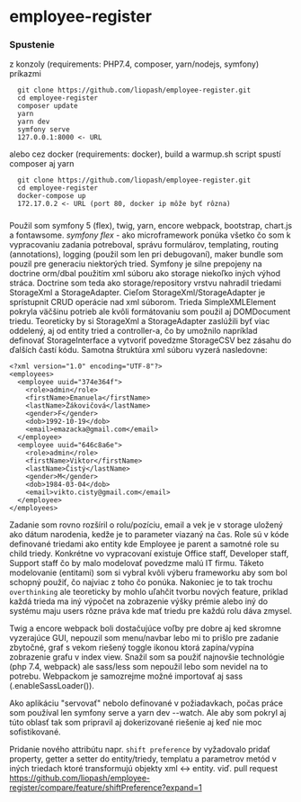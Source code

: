 # employee-register

### Spustenie
z konzoly (requirements: PHP7.4, composer, yarn/nodejs, symfony) príkazmi 
```
  git clone https://github.com/liopash/employee-register.git
  cd employee-register
  composer update
  yarn
  yarn dev
  symfony serve
  127.0.0.1:8000 <- URL
```

alebo cez docker (requirements: docker), build a warmup.sh script spustí composer aj yarn
```
  git clone https://github.com/liopash/employee-register.git
  cd employee-register
  docker-compose up
  172.17.0.2 <- URL (port 80, docker ip môže byť rôzna)
```

###
Použil som symfony 5 (flex), twig, yarn, encore webpack, bootstrap, chart.js a fontawsome.
*symfony flex* - ako microframework ponúka všetko čo som k vypracovaniu zadania potreboval,
správu formulárov, templating, routing (annotations), logging (použil som len pri debugovaní), 
maker bundle som pouzil pre generaciu niektorých tried. Symfony je silne prepojeny na 
doctrine orm/dbal použitím xml súboru ako storage niekoľko iných výhod stráca. 
Doctrine som teda ako storage/repository vrstvu nahradil triedami StorageXml a StorageAdapter.
Cieľom StorageXml/StorageAdapter je sprístupnit CRUD operácie nad xml súborom. 
Trieda SimpleXMLElement pokryla väčšinu potrieb ale kvôli formátovaniu som použil aj DOMDocument triedu.
Teoreticky by si StorageXml a StorageAdapter zaslúžili byť viac oddelený, aj od entity tried a controller-a, 
čo by umožnilo napríklad definovať StorageInterface a vytvoriť povedzme StorageCSV bez zásahu do ďalších častí kódu.
Samotna štruktúra xml súboru vyzerá nasledovne:
```
<?xml version="1.0" encoding="UTF-8"?>
<employees>
  <employee uuid="374e364f">
    <role>admin</role>
    <firstName>Emanuela</firstName>
    <lastName>Žákovičová</lastName>
    <gender>F</gender>
    <dob>1992-10-19</dob>
    <email>emazacka@gmail.com</email>
  </employee>
  <employee uuid="646c8a6e">
    <role>admin</role>
    <firstName>Viktor</firstName>
    <lastName>Čistý</lastName>
    <gender>M</gender>
    <dob>1984-03-04</dob>
    <email>vikto.cisty@gmail.com</email>
  </employee>
</employees>
```
Zadanie som rovno rozšíril o rolu/pozíciu, email a vek je v storage uložený ako dátum narodenia, kedže je to parameter 
viazaný na čas. Role sú v kóde definované triedami ako entity kde Employee je parent a samotné role su child triedy.
Konkrétne vo vypracovaní existuje Office staff, Developer staff, Support staff čo by malo modelovať povedzme 
malú IT firmu. Táketo modelovanie (entitami) som si vybral kvôli výberu frameworku aby som bol schopný použiť,
čo najviac z toho čo ponúka. Nakoniec je to tak trochu `overthinking` ale teoreticky by mohlo uľahčit tvorbu nových 
feature, priklad každá trieda ma iný výpočet na zobrazenie výšky prémie alebo iný do systému maju users rôzne práva
kde mať triedu pre každú rolu dáva zmysel.

Twig a encore webpack boli dostačujúce voľby pre dobre aj ked skromne vyzerajúce GUI, nepouzil som menu/navbar lebo mi to
prišlo pre zadanie zbytočné, graf s vekom riešený toggle ikonou ktorá zapína/vypína zobrazenie grafu v index view.
Snažil som sa použiť najnovšie technológie (php 7.4, webpack) ale sass/less som nepoužil lebo som nevidel na to potrebu.
Webpackom je samozrejme možné importovať aj sass (.enableSassLoader()).

Ako aplikáciu "servovať" nebolo definované v požiadavkach, počas práce som používal len symfony serve a yarn dev --watch.
Ale aby som pokryl aj túto oblasť tak som pripravil aj dokerizované riešenie aj keď nie moc sofistikované.

Pridanie nového attribútu napr. `shift preference` by vyžadovalo pridať property, getter a setter do entity/triedy, templatu a parametrov metód v iných triedach ktoré transformujú objekty xml <-> entity.
viď. pull request https://github.com/liopash/employee-register/compare/feature/shiftPreference?expand=1

